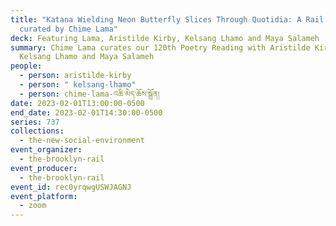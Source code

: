 ```yaml
---
title: "Katana Wielding Neon Butterfly Slices Through Quotidia: A Rail Reading
  curated by Chime Lama"
deck: Featuring Lama, Aristilde Kirby, Kelsang Lhamo and Maya Salameh
summary: Chime Lama curates our 120th Poetry Reading with Aristilde Kirby,
  Kelsang Lhamo and Maya Salameh
people:
  - person: aristilde-kirby
  - person: " kelsang-lhamo"
  - person: chime-lama-འཆི་མེད་ཆོས་སྒྲོན།
date: 2023-02-01T13:00:00-0500
end_date: 2023-02-01T14:30:00-0500
series: 737
collections:
  - the-new-social-environment
event_organizer:
  - the-brooklyn-rail
event_producer:
  - the-brooklyn-rail
event_id: rec0yrqwgUSWJAGNJ
event_platform:
  - zoom
---
```

